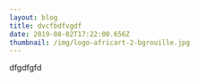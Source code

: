 ```yaml
---
layout: blog
title: dvcfbdfvgdf
date: 2019-08-02T17:22:00.656Z
thumbnail: /img/logo-africart-2-bgrouille.jpg
---
```

dfgdfgfd
